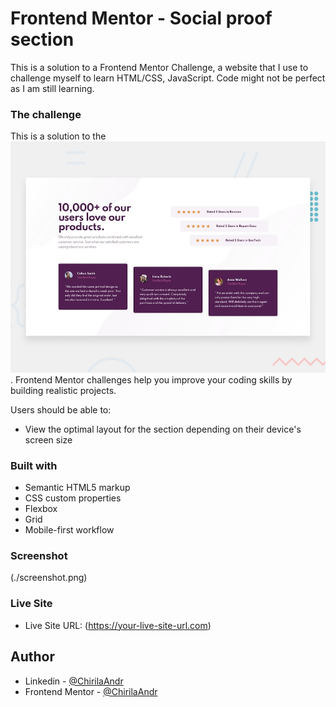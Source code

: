 # Frontend Mentor - Social proof section

This is a solution to a Frontend Mentor Challenge, a website that I use to challenge myself to learn HTML/CSS, JavaScript.
Code might not be perfect as I am still learning.


### The challenge

This is a solution to the ![Design preview for the Social proof section coding challenge](./design/desktop-preview.jpg). 
Frontend Mentor challenges help you improve your coding skills by building realistic projects. 

Users should be able to:

- View the optimal layout for the section depending on their device's screen size

### Built with

- Semantic HTML5 markup
- CSS custom properties
- Flexbox
- Grid
- Mobile-first workflow

### Screenshot

(./screenshot.png)

### Live Site

- Live Site URL: (https://your-live-site-url.com)


## Author

- Linkedin - [@ChirilaAndr](https://www.linkedin.com/in/chirilaandr/)
- Frontend Mentor - [@ChirilaAndr](https://www.frontendmentor.io/profile/ChirilaAndr)
